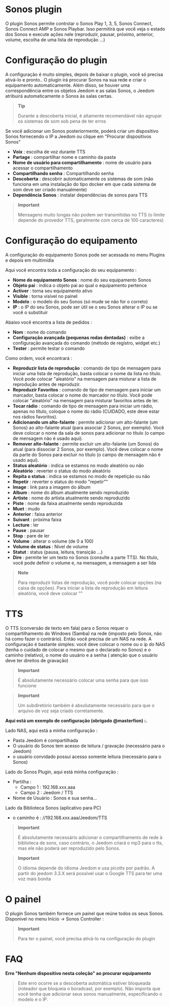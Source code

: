 # Sonos plugin

O plugin Sonos permite controlar o Sonos Play 1, 3, 5, Sonos Connect, Sonos Connect AMP e Sonos Playbar. Isso permitirá que você veja o estado dos Sonos e execute ações nele (reproduzir, pausar, próximo, anterior, volume, escolha de uma lista de reprodução ...)

# Configuração do plugin

A configuração é muito simples, depois de baixar o plugin, você só precisa ativá-lo e pronto.. O plugin irá procurar Sonos na sua rede e criar o equipamento automaticamente. Além disso, se houver uma correspondência entre os objetos Jeedom e as salas Sonos, o Jeedom atribuirá automaticamente o Sonos às salas certas.

> **Tip**
>
> Durante a descoberta inicial, é altamente recomendável não agrupar os sistemas de som sob pena de ter erros

Se você adicionar um Sonos posteriormente, poderá criar um dispositivo Sonos fornecendo o IP a Jeedom ou clique em "Procurar dispositivos Sonos"

-   **Voix** : escolha de voz durante TTS
-   **Partage** : compartilhar nome e caminho da pasta
-   **Nome de usuário para compartilhamento** : nome de usuário para acessar o compartilhamento
-   **Compartilhando senha** : Compartilhando senha
-   **Descoberta** : descobrir automaticamente os sistemas de som (não funciona em uma instalação do tipo docker em que cada sistema de som deve ser criado manualmente)
-   **Dependência Sonos** : instalar dependências de sonos para TTS

> **Important**
>
> Mensagens muito longas não podem ser transmitidas no TTS (o limite
> depende do provedor TTS, geralmente com cerca de 100 caracteres)

# Configuração do equipamento

A configuração do equipamento Sonos pode ser acessada no menu Plugins e depois em multimídia

Aqui você encontra toda a configuração do seu equipamento :

-   **Nome do equipamento Sonos** : nome do seu equipamento Sonos
-   **Objeto pai** : indica o objeto pai ao qual o equipamento pertence
-   **Activer** : torna seu equipamento ativo
-   **Visible** : torna visível no painel
-   **Modelo** : o modelo do seu Sonos (só mude se não for o correto)
-   **IP** : o IP do seu Sonos, pode ser útil se o seu Sonos alterar o IP ou se você o substituir

Abaixo você encontra a lista de pedidos :

-   **Nom** : nome do comando
-   **Configuração avançada (pequenas rodas dentadas)** : exibe a configuração avançada do comando (método de registro, widget etc.)
-   **Tester** : permite testar o comando

Como ordem, você encontrará :

-   **Reproduzir lista de reprodução** : comando de tipo de mensagem para iniciar uma lista de reprodução, basta colocar o nome da lista no título. Você pode colocar "aleatório" na mensagem para misturar a lista de reprodução antes de reproduzir.
-   **Reproduzir Favoritos** :  comando de tipo de mensagem para iniciar um marcador, basta colocar o nome do marcador no título. Você pode colocar "aleatório" na mensagem para misturar favoritos antes de ler.
-   **Tocar rádio** : comando de tipo de mensagem para iniciar um rádio, apenas no título, coloque o nome do rádio (CUIDADO, este deve estar nos rádios favoritos).
-   **Adicionando um alto-falante** : permite adicionar um alto-falante (um Sonos) ao alto-falante atual (para associar 2 Sonos, por exemplo). Você deve colocar o nome da sala de sonos para adicionar no título (o campo de mensagem não é usado aqui).
-   **Remover alto-falante** : permite excluir um alto-falante (um Sonos) do atual (para dissociar 2 Sonos, por exemplo). Você deve colocar o nome da parte do Sonos para excluir no título (o campo de mensagem não é usado aqui).
-   **Status aleatório** : indica se estamos no modo aleatório ou não
-   **Aleatório** : reverter o status do modo aleatório
-   **Repita o status** : indica se estamos no modo de repetição ou não
-   **Repetir** : reverter o status do modo "repetir""
-   **Image** : link para a imagem do álbum
-   **Album** : nome do álbum atualmente sendo reproduzido
-   **Artiste** : nome do artista atualmente sendo reproduzido
-   **Piste** : nome da faixa atualmente sendo reproduzida
-   **Muet** : mudo
-   **Anterior** : faixa anterior
-   **Suivant** : próxima faixa
-   **Lecture** : ler
-   **Pause** : pausar
-   **Stop** : pare de ler
-   **Volume** : alterar o volume (de 0 a 100)
-   **Volume de status** : Nível de volume
-   **Statut** : status (pausa, leitura, transição ...)
-   **Dire** : permite ler um texto no Sonos (consulte a parte TTS). No título, você pode definir o volume e, na mensagem, a mensagem a ser lida

> **Note**
>
> Para reproduzir listas de reprodução, você pode colocar opções (na caixa de opções). Para iniciar a lista de reprodução em leitura aleatória, você deve colocar ""

# TTS

O TTS (conversão de texto em fala) para o Sonos requer o compartilhamento do Windows (Samba) na rede (imposto pelo Sonos, não há como fazer o contrário). Então você precisa de um NAS na rede. A configuração é bastante simples: você deve colocar o nome ou o ip do NAS (tenha o cuidado de colocar o mesmo que o declarado no Sonos) e o caminho (relativo), o nome do usuário e a senha ( atenção que o usuário deve ter direitos de gravação)

> **Important**
>
> É absolutamente necessário colocar uma senha para que isso funcione

> **Important**
>
> Um subdiretório também é absolutamente necessário para que o arquivo de voz seja criado corretamente.

**Aqui está um exemplo de configuração (obrigado @masterfion) :.**

Lado NAS, aqui está a minha configuração :

-   Pasta Jeedom é compartilhada
-   O usuário do Sonos tem acesso de leitura / gravação (necessário para o Jeedom)
-   o usuário convidado possui acesso somente leitura (necessário para o Sonos)

Lado do Sonos Plugin, aqui está minha configuração :

-   Partilha :
    -   Campo 1 : 192.168.xxx.aaa
    -   Campo 2 : Jeedom / TTS
-   Nome de Usuário : Sonos e sua senha…

Lado da Biblioteca Sonos (aplicativo para PC)
-   o caminho é : //192.168.xxx.aaa/Jeedom/TTS

> **Important**
>
> É absolutamente necessário adicionar o compartilhamento de rede à biblioteca de sons, caso contrário, o Jeedom criará o mp3 para o tts, mas ele não poderá ser reproduzido pelo Sonos.

> **Important**
>
> O idioma depende do idioma Jeedom e usa picotts por padrão. A partir do jeedom 3.3.X será possível usar o Google TTS para ter uma voz mais bonita


# O painel

O plugin Sonos também fornece um painel que reúne todos os seus Sonos. Disponível no menu Início → Sonos Controller :

> **Important**
>
> Para ter o painel, você precisa ativá-lo na configuração do plugin

# FAQ

**Erro "Nenhum dispositivo nesta coleção" ao procurar equipamento**
>
> Este erro ocorre se a descoberta automática estiver bloqueada (roteador que bloqueia o boradcast, por exemplo). Não importa que você tenha que adicionar seus sonos manualmente, especificando o modelo e o IP.
